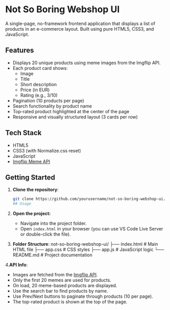 # Not So Boring Webshop UI

A single-page, no-framework frontend application that displays a list of products in an e-commerce layout. Built using pure HTML5, CSS3, and JavaScript.

## Features

- Displays 20 unique products using meme images from the Imgflip API.
- Each product card shows:
  - Image
  - Title
  - Short description
  - Price (in EUR)
  - Rating (e.g., 3/10)
- Pagination (10 products per page)
- Search functionality by product name
- Top-rated product highlighted at the center of the page
- Responsive and visually structured layout (3 cards per row)

## Tech Stack

- HTML5
- CSS3 (with Normalize.css reset)
- JavaScript
- [Imgflip Meme API](https://imgflip.com/api)

## Getting Started

1. **Clone the repository**:
   ```bash
   git clone https://github.com/yourusername/not-so-boring-webshop-ui.git
   ## Usage
   
2. **Open the project:**
   - Navigate into the project folder.
   - Open `index.html` in your browser (you can use VS Code Live Server or double-click the file).

3. **Folder Structure**:
  not-so-boring-webshop-ui/
├── index.html     # Main HTML file
├── app.css        # CSS styles
├── app.js         # JavaScript logic
└── README.md      # Project documentation

4.**API Info**:
- Images are fetched from the [Imgflip API](https://imgflip.com/api).
- Only the first 20 memes are used for products.
- On load, 20 meme-based products are displayed.
- Use the search bar to find products by name.
- Use Prev/Next buttons to paginate through products (10 per page).
- The top-rated product is shown at the top of the page.
